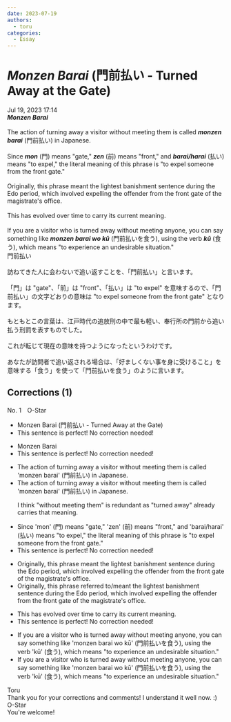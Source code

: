 ```yaml
---
date: 2023-07-19
authors:
  - toru
categories:
  - Essay
---
```


<h1 id="subject_show"><strong><em>Monzen Barai</strong></em> (門前払い - Turned Away at the Gate)</h1>
<div class="date">Jul 19, 2023 17:14</div>
<div id="post"><div id="body_show_ori">
<strong><em>Monzen Barai</strong></em><br/><br/>The action of turning away a visitor without meeting them is called <strong><em>monzen barai</em></strong> (門前払い) in Japanese.<br/><br/>Since <strong><em>mon</em></strong> (門) means "gate," <strong><em>zen</em></strong> (前) means "front," and <strong><em>barai/harai</em></strong> (払い) means "to expel," the literal meaning of this phrase is "to expel someone from the front gate."<br/><br/>Originally, this phrase meant the lightest banishment sentence during the Edo period, which involved expelling the offender from the front gate of the magistrate's office.<br/><br/>This has evolved over time to carry its current meaning.<br/><br/>If you are a visitor who is turned away without meeting anyone, you can say something like <strong><em>monzen barai wo kū</em></strong> (門前払いを食う), using the verb <strong><em>kū</em></strong> (食う), which means "to experience an undesirable situation."
</div></div>

<!-- more -->

<div id="post_ja"><div id="body_show_mo">
門前払い<br/><br/>訪ねてきた人に会わないで追い返すことを、「門前払い」と言います。<br/><br/>「門」は "gate"、「前」は "front"、「払い」は "to expel" を意味するので、「門前払い」の文字どおりの意味は "to expel someone from the front gate" となります。<br/><br/>もともとこの言葉は、江戸時代の追放刑の中で最も軽い、奉行所の門前から追い払う刑罰を表すものでした。<br/><br/>これが転じて現在の意味を持つようになったというわけです。<br/><br/>あなたが訪問者で追い返される場合は、「好ましくない事を身に受けること」を意味する「食う」を使って「門前払いを食う」のように言います。
</div></div>

## Corrections (1)
<div id="block"><div class="first_name"> No. 1　<span class="just_name">O-Star</span></div><div id="block2">
<ul class="correction_field">
<li class="incorrect">Monzen Barai (門前払い - Turned Away at the Gate)</li>
<li class="corrected perfect">This sentence is perfect! No correction needed!</li>
</ul>
<ul class="correction_field">
<li class="incorrect">Monzen Barai</li>
<li class="corrected perfect">This sentence is perfect! No correction needed!</li>
</ul>
<ul class="correction_field">
<li class="incorrect">The action of turning away a visitor without meeting them is called 'monzen barai' (門前払い) in Japanese.</li>
<li class="corrected correct">
The action of turning away a visitor <span class="f_gray">without meeting them</span> is called 'monzen barai' (門前払い) in Japanese.
<p class="correction_comment">I think "without meeting them" is redundant as "turned away" already carries that meaning.</p>
</li>
</ul>
<ul class="correction_field">
<li class="incorrect">Since 'mon' (門) means "gate," 'zen' (前) means "front," and 'barai/harai' (払い) means "to expel," the literal meaning of this phrase is "to expel someone from the front gate."</li>
<li class="corrected perfect">This sentence is perfect! No correction needed!</li>
</ul>
<ul class="correction_field">
<li class="incorrect">Originally, this phrase meant the lightest banishment sentence during the Edo period, which involved expelling the offender from the front gate of the magistrate's office.</li>
<li class="corrected correct">
Originally, this phrase <span class="f_blue">referred to/meant </span>the lightest banishment sentence during the Edo period, which involved expelling the offender from the front gate of the magistrate's office.
</li>
</ul>
<ul class="correction_field">
<li class="incorrect">This has evolved over time to carry its current meaning.</li>
<li class="corrected perfect">This sentence is perfect! No correction needed!</li>
</ul>
<ul class="correction_field">
<li class="incorrect">If you are a visitor who is turned away without meeting anyone, you can say something like 'monzen barai wo kū' (門前払いを食う), using the verb 'kū' (食う), which means "to experience an undesirable situation."</li>
<li class="corrected correct">
If you are a visitor who is turned away <span class="f_gray">without meeting anyone</span>, you can say something like 'monzen barai wo kū' (門前払いを食う), using the verb 'kū' (食う), which means "to experience an undesirable situation."
</li>
</ul>
</div><div class="name"><span class="just_name">Toru</span><br>
Thank you for your corrections and comments! I understand it well now. :)
</div>
<div class="name"><span class="just_name">O-Star</span><br>
You're welcome!
</div>
</div>
